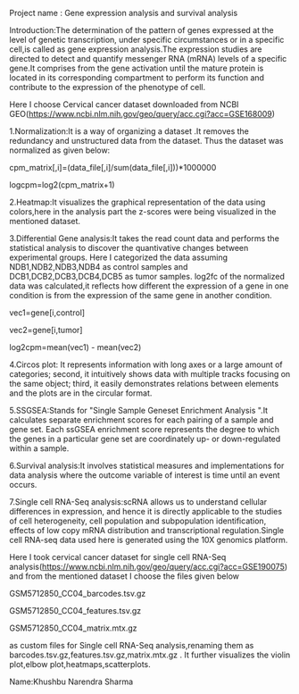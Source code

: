 Project name : Gene  expression analysis and survival analysis

Introduction:The determination of the pattern of genes expressed at the level of genetic transcription, under specific circumstances or in a specific cell,is called as gene expression analysis.The expression studies are directed to detect and quantify messenger RNA (mRNA) levels of a specific gene.It  comprises from the gene activation until the mature protein is located in its corresponding compartment to perform its function and contribute to the expression of the phenotype of cell.

 Here I choose Cervical cancer dataset downloaded from NCBI GEO(https://www.ncbi.nlm.nih.gov/geo/query/acc.cgi?acc=GSE168009)

1.Normalization:It is a way of organizing a dataset .It removes the redundancy and unstructured data from the dataset.
Thus the dataset was normalized as given below:

cpm_matrix[,i]=(data_file[,i]/sum(data_file[,i]))*1000000

logcpm=log2(cpm_matrix+1)

2.Heatmap:It visualizes the graphical representation of the data using colors,here in the analysis part the z-scores were being visualized in the mentioned dataset.

3.Differential Gene analysis:It takes the read count data and performs the statistical analysis to discover the quantivative changes between experimental groups.
Here I categorized the data assuming NDB1,NDB2,NDB3,NDB4 as control samples and  DCB1,DCB2,DCB3,DCB4,DCB5 as tumor samples.
log2fc of the normalized data was calculated,it reflects how different the expression of a gene in one condition is from the expression of the same gene in another condition.

vec1=gene[i,control]

vec2=gene[i,tumor]

log2cpm=mean(vec1) - mean(vec2)

4.Circos plot: It represents information with long axes or a large amount of categories; second, it intuitively shows data with multiple tracks focusing on the same object; third, it easily demonstrates relations between elements and the plots are in the circular format.

5.SSGSEA:Stands for "Single Sample Geneset Enrichment Analysis ".It calculates separate enrichment scores for each pairing of a sample and gene set. Each ssGSEA enrichment score represents the degree to which the genes in a particular gene set are coordinately up- or down-regulated within a sample.

6.Survival analysis:It involves statistical measures and implementations for data analysis where the outcome variable of interest is time until an event occurs.

7.Single cell RNA-Seq analysis:scRNA allows us to understand cellular differences in expression, and hence it is directly applicable to the studies of cell heterogeneity, cell population and subpopulation identification, effects of low copy mRNA distribution and transcriptional regulation.Single cell RNA-seq data used here is generated using the 10X genomics platform.

Here I took cervical cancer dataset for single cell RNA-Seq analysis(https://www.ncbi.nlm.nih.gov/geo/query/acc.cgi?acc=GSE190075) and from the mentioned dataset I choose the files given below

GSM5712850_CC04_barcodes.tsv.gz

GSM5712850_CC04_features.tsv.gz

GSM5712850_CC04_matrix.mtx.gz

as custom files for Single cell RNA-Seq analysis,renaming them as barcodes.tsv.gz,features.tsv.gz,matrix.mtx.gz .
It further visualizes the violin plot,elbow plot,heatmaps,scatterplots.

Name:Khushbu Narendra Sharma
